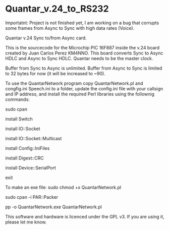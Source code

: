 # Quantar_v.24_to_RS232

Importatnt: Project is not finished yet, I am working on a bug that corrupts some frames from Async to Sync with high data rates (Voice).

Quantar v.24 Sync to/from Async card.

This is the sourcecode for the Microchip PIC 16F887 inside the v.24 board created by Juan Carlos Perez KM4NNO.
This board converts Sync to Async HDLC and Async to Sync HDLC.
Quantar needs to be the master clock.

Buffer from Sync to Async is unlimited.
Buffer from Async to Sync is limited to 32 bytes for now (it will be increased to ~90).


To use the QuantarNetwork program copy QuantarNetwork.pl and congfig.ini Speech.ini to a folder, update the config.ini file with your callsign and IP address, and install the required Perl libraries using the follownig commands:

sudo cpan

install Switch

install IO::Socket

install IO::Socket::Multicast

install Config::IniFiles

install Digest::CRC

install Device::SerialPort

exit
 
To make an exe file:
sudo chmod +x QuantarNetwork.pl

sudo cpan -i PAR::Packer

pp -o QuantarNetwork.exe QuantarNetwork.pl


This software and hardware is licenced under the GPL v3. If you are using it, please let me know.

